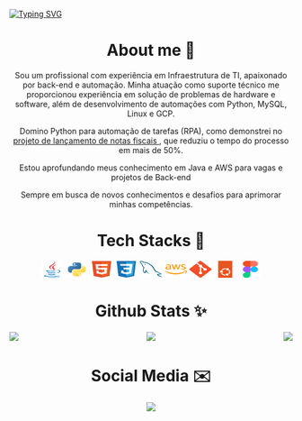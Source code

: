 <a href="https://git.io/typing-svg"><img src="https://readme-typing-svg.demolab.com?font=Fira+Code&weight=500&pause=1000&color=F7F7F7&background=FFFFFF00&center=true&vCenter=true&width=435&lines=Hello+world!+Guilherme+here%2C+welcome" alt="Typing SVG" /></a>

<div align="center">
  <h1> About me 👋</h1>
  <p>Sou um profissional com experiência em Infraestrutura de TI, apaixonado por back-end e automação. Minha atuação como suporte técnico me proporcionou experiência em solução de problemas de hardware e software, além de desenvolvimento de automações com Python, MySQL, Linux e GCP.

Domino Python para automação de tarefas (RPA), como demonstrei no <a href="https://github.com/Guilhermepxt04/python-rpa-notas-fiscais-gr" rel="external"> projeto de lançamento de notas fiscais </a>, que reduziu o tempo do processo em mais de 50%.

Estou aprofundando meus conhecimento em Java e AWS para vagas e projetos de Back-end 

Sempre em busca de novos conhecimentos e desafios para aprimorar minhas competências.

</p>
</div>

<div align="center"> 
  <div style="display: inline_block">
    <h1> Tech Stacks 🤖</h1>
    <img height="30" width="40" alt="java-icon" src="https://raw.githubusercontent.com/devicons/devicon/master/icons/java/java-original.svg">
    <img height="30" width="40" alt="python-icon"  src="https://raw.githubusercontent.com/devicons/devicon/master/icons/python/python-original.svg">
    <img height="30" width="40" alt="html5-icon" src="https://raw.githubusercontent.com/devicons/devicon/master/icons/html5/html5-original.svg">
    <img height="30" width="40" alt="css3-icon" src="https://raw.githubusercontent.com/devicons/devicon/master/icons/css3/css3-original.svg">
    <img height="30" width="40" alt="mysql-icon" src="https://raw.githubusercontent.com/devicons/devicon/master/icons/mysql/mysql-original.svg">
    <img height="30" width="40" alt="aws-icon" src="https://raw.githubusercontent.com/devicons/devicon/refs/heads/master/icons/amazonwebservices/amazonwebservices-plain-wordmark.svg">
    <img height="30" width="40" alt="git-icon" src="https://raw.githubusercontent.com/devicons/devicon/refs/heads/master/icons/git/git-original.svg">
    <img height="30" width="40" alt="ubuntu-icon" src="https://raw.githubusercontent.com/devicons/devicon/refs/heads/master/icons/ubuntu/ubuntu-original.svg">
    <img height="30" width="40" alt="figma-icon" src="https://raw.githubusercontent.com/devicons/devicon/refs/heads/master/icons/figma/figma-original.svg">
</div>

<div>
  <h1 align="center"> Github Stats ✨</h1>
  <img align="left" height="110em" src="https://github-readme-stats.vercel.app/api?username=Guilhermepxt04&show_icons=true&theme=midnight-purple&include_all_commits=true&count_private=false"/>
  <img height="110em" src="https://user-images.githubusercontent.com/74038190/225813708-98b745f2-7d22-48cf-9150-083f1b00d6c9.gif"/>
  <img align="right" height="110em" src="https://github-readme-stats.vercel.app/api/top-langs/?username=Guilhermepxt04&layout=compact&langs_count=16&theme=midnight-purple"/>
</div>

   
<div align="center"> 
    <h1>Social Media ✉️</h1>
    <a href="https://www.linkedin.com/in/guilherme-peixoto-dev" rel="external"><img src="https://img.shields.io/badge/-LinkedIn-%230077B5?style=for-the-badge&logo=linkedin&logoColor=white"></a>
</div>
